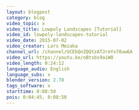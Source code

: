 ```yaml
---
layout: blogpost
category: blog
video_topic: x
video_title: Lowpoly Landscapes [Tutorial]
video_id: lowpoly-landscapes-tutorial
video_date: 2015-07-02
video_creator: Lars Mezaka
channel_url: /channel/UCEbQnZQQtzATJreYx78uw6A
video_url: https://youtu.be/oBtsbs9aiW8
video_length: 0:24:12
language_audio: English
language_subs: x
blender_version: 2.78
tags_software: x
starttime: 0:08:50
pois: 0:04:45, 0:08:50
---
```

